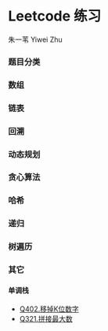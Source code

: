 # Leetcode 练习

朱一苇 Yiwei Zhu

### 题目分类

### 数组

### 链表

### 回溯

### 动态规划

### 贪心算法

### 哈希

### 递归

### 树遍历

### 其它

#### 单调栈

- [Q402.移掉K位数字](/leetcodes/others/Q402.cpp)
- [Q321.拼接最大数](/leetcodes/others/Q321.cpp)
